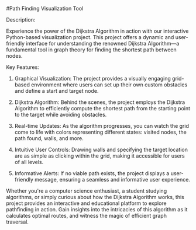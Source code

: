 #Path Finding Visualization Tool

Description:

Experience the power of the Dijkstra Algorithm in action with our interactive Python-based visualization project. This project offers a dynamic and user-friendly interface for understanding the renowned Dijkstra Algorithm—a fundamental tool in graph theory for finding the shortest path between nodes.

Key Features:

1. Graphical Visualization: The project provides a visually engaging grid-based environment where users can set up their own custom obstacles and define a start and target node.

2. Dijkstra Algorithm: Behind the scenes, the project employs the Dijkstra Algorithm to efficiently compute the shortest path from the starting point to the target while avoiding obstacles.

3. Real-time Updates: As the algorithm progresses, you can watch the grid come to life with colors representing different states: visited nodes, the path found, walls, and more.

4. Intuitive User Controls: Drawing walls and specifying the target location are as simple as clicking within the grid, making it accessible for users of all levels.

5. Informative Alerts: If no viable path exists, the project displays a user-friendly message, ensuring a seamless and informative user experience.

Whether you're a computer science enthusiast, a student studying algorithms, or simply curious about how the Dijkstra Algorithm works, this project provides an interactive and educational platform to explore pathfinding in action. Gain insights into the intricacies of this algorithm as it calculates optimal routes, and witness the magic of efficient graph traversal.
